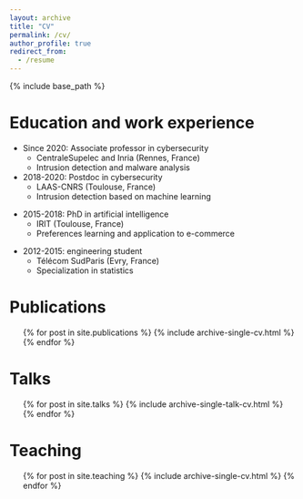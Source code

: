 ```yaml
---
layout: archive
title: "CV"
permalink: /cv/
author_profile: true
redirect_from:
  - /resume
---
```


{% include base_path %}

Education and work experience
======
- Since 2020: Associate professor in cybersecurity
    - CentraleSupelec and Inria (Rennes, France)
    - Intrusion detection and malware analysis
- 2018-2020: Postdoc in cybersecurity
    - LAAS-CNRS (Toulouse, France)
    - Intrusion detection based on machine learning
* 2015-2018: PhD in artificial intelligence
    - IRIT (Toulouse, France)
    - Preferences learning and application to e-commerce
- 2012-2015: engineering student
    - Télécom SudParis (Evry, France)
    - Specialization in statistics

Publications
======
  <ul>{% for post in site.publications %}
    {% include archive-single-cv.html %}
  {% endfor %}</ul>
  
Talks
======
  <ul>{% for post in site.talks %}
    {% include archive-single-talk-cv.html %}
  {% endfor %}</ul>
  
Teaching
======
  <ul>{% for post in site.teaching %}
    {% include archive-single-cv.html %}
  {% endfor %}</ul>
  
